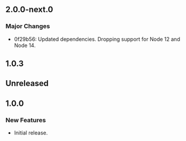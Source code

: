 <!-- Learn how to maintain this file at https://github.com/WordPress/gutenberg/tree/HEAD/packages#maintaining-changelogs. -->

## 2.0.0-next.0

### Major Changes

- 0f29b56: Updated dependencies.
  Dropping support for Node 12 and Node 14.

## 1.0.3

## Unreleased

## 1.0.0

### New Features

- Initial release.
